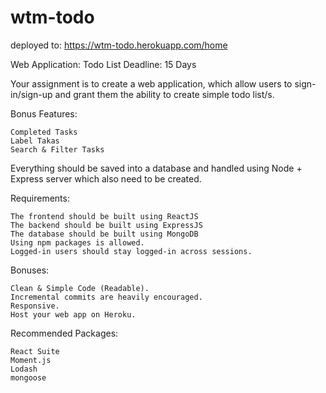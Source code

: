 # wtm-todo


deployed to: 
https://wtm-todo.herokuapp.com/home

Web Application: Todo List
Deadline: 15 Days

Your assignment is to create a web application, which allow users to sign-in/sign-up and grant them the ability to create simple todo list/s.

Bonus Features:

    Completed Tasks
    Label Takas
    Search & Filter Tasks

Everything should be saved into a database and handled using Node + Express server which also need to be created.

Requirements:

    The frontend should be built using ReactJS
    The backend should be built using ExpressJS
    The database should be built using MongoDB
    Using npm packages is allowed.
    Logged-in users should stay logged-in across sessions.

Bonuses:

    Clean & Simple Code (Readable).
    Incremental commits are heavily encouraged.
    Responsive.
    Host your web app on Heroku.

Recommended Packages:

    React Suite
    Moment.js
    Lodash
    mongoose
